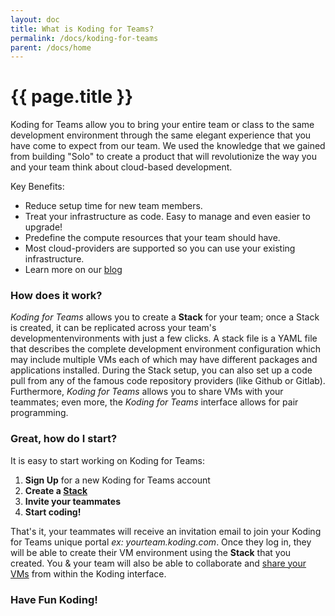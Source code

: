 ```yaml
---
layout: doc
title: What is Koding for Teams?
permalink: /docs/koding-for-teams
parent: /docs/home
---
```


# {{ page.title }}

Koding for Teams allow you to bring your entire team or class to the same development environment through the same elegant experience that you have come to expect from our team. We used the knowledge that we gained from building "Solo" to create a product that will revolutionize the way you and your team think about cloud-based development.

Key Benefits:

- Reduce setup time for new team members.
- Treat your infrastructure as code. Easy to manage and even easier to upgrade!
- Predefine the compute resources that your team should have.
- Most cloud-providers are supported so you can use your existing infrastructure.
- Learn more on our [blog][1]

### How does it work?

*Koding for Teams* allows you to create a **Stack** for your team; once a Stack is created, it can be replicated across your team's developmentenvironments with just a few clicks. A stack file is a YAML file that describes the complete development environment configuration which may include multiple VMs each of which may have different packages and applications installed. During the Stack setup, you can also set up a code pull from any of the famous code repository providers (like Github or Gitlab). Furthermore, *Koding for Teams* allows you to share VMs with your teammates; even more, the *Koding for Teams* interface allows for pair programming.

### Great, how do I start?

It is easy to start working on Koding for Teams:

1. **Sign Up** for a new Koding for Teams account
2. **Create a [Stack][2]**
3. **Invite your teammates**
4. **Start coding!**

That's it, your teammates will receive an invitation email to join your Koding for Teams unique portal *ex: yourteam.koding.com*. Once they log in, they will be able to create their VM environment using the **Stack** that you created. You &amp; your team will also be able to collaborate and [share your VMs][3] from within the Koding interface.

### Have Fun Koding!

[1]: https://www.koding.com/blog/2015/06/a-million-users-and-a-new-product/
[2]: https://www.koding.com/docs/what-is-a-stack
[3]: https://www.koding.com/docs/how-to-share-your-vm-with-someone